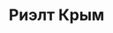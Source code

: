 --- 
title: "Риэлт Крым" 
site: "www.realty-crime.ru" 
town: "Севастополь" 
tel: ["+7 978 7248586"] 
address: "Россия, АР Крым, г. Севастополь, ул. Николая Музыки д.36 офис 1" 
mail: "marina@realty-crime.ru" 
--- 